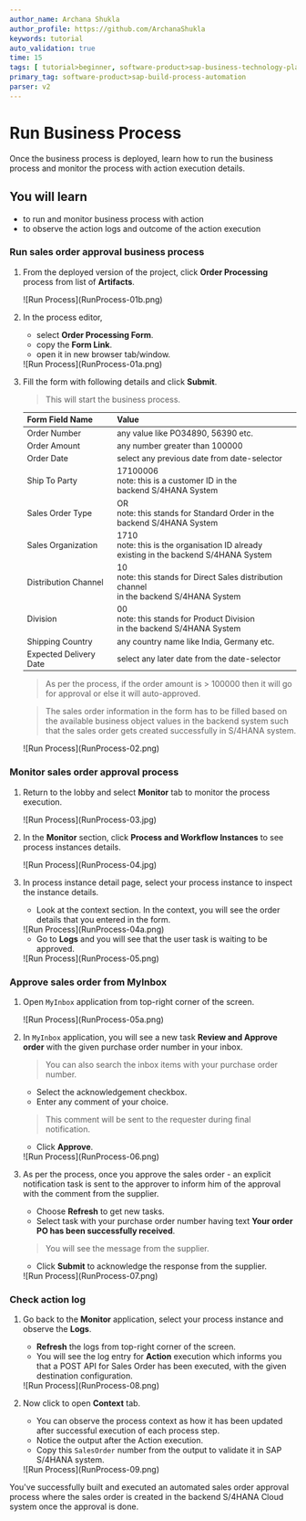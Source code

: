 ```yaml
---
author_name: Archana Shukla
author_profile: https://github.com/ArchanaShukla
keywords: tutorial
auto_validation: true
time: 15
tags: [ tutorial>beginner, software-product>sap-business-technology-platform]
primary_tag: software-product>sap-build-process-automation
parser: v2
---
```


# Run Business Process
<!-- description --> Once the business process is deployed, learn how to run the business process and monitor the process with action execution details.

## You will learn
- to run and monitor business process with action
- to observe the action logs and outcome of the action execution

### Run sales order approval business process

1. From the deployed version of the project, click **Order Processing** process from list of **Artifacts**.

    <!-- border -->![Run Process](RunProcess-01b.png)

2. In the process editor,
    - select **Order Processing Form**.
    - copy the **Form Link**.
    - open it in new browser tab/window.

    <!-- border -->![Run Process](RunProcess-01a.png)


3. Fill the form with following details and click **Submit**.

    > This will start the business process.

    | Form Field Name | Value    |
    | :------------- | :------------- |
    | Order Number  | any value like PO34890, 56390 etc. |
    | Order Amount | any number greater than 100000 |
    | Order Date | select any previous date from date-selector |
    | Ship To Party | 17100006 <br> note: this is a customer ID in the <br> backend S/4HANA System|
    | Sales Order Type | OR <br> note: this stands for Standard Order  in the <br> backend S/4HANA System|
    | Sales Organization | 1710 <br> note: this is the organisation ID already <br> existing in the backend S/4HANA System|
    | Distribution Channel | 10 <br> note: this stands for Direct Sales distribution channel <br> in the backend S/4HANA System|
    | Division | 00 <br> note: this stands for Product Division <br> in the backend S/4HANA System|
    | Shipping Country | any country name like India, Germany etc. |
    | Expected Delivery Date |  select any later date from the date-selector |

    > As per the process, if the order amount is > 100000 then it will go for approval or else it will auto-approved.

    > The sales order information in the form has to be filled based on the available business object values in the backend system such that the sales order gets created successfully in S/4HANA system.

    <!-- border -->![Run Process](RunProcess-02.png)

### Monitor sales order approval process

1. Return to the lobby and select **Monitor** tab to monitor the process execution.

    <!-- border -->![Run Process](RunProcess-03.jpg)


2. In the **Monitor** section, click **Process and Workflow Instances** to see process instances details.

    <!-- border -->![Run Process](RunProcess-04.jpg)

3. In process instance detail page, select your process instance to inspect the instance details.

    - Look at the context section. In the context, you will see the order details that you entered in the form.

    <!-- border -->![Run Process](RunProcess-04a.png)

    - Go to **Logs** and you will see that the user task is waiting to be approved.

    <!-- border -->![Run Process](RunProcess-05.png)

### Approve sales order from MyInbox

1. Open `MyInbox` application from top-right corner of the screen.

    <!-- border -->![Run Process](RunProcess-05a.png)

2. In `MyInbox` application, you will see a new task **Review and Approve order** with the given purchase order number in your inbox.

    > You can also search the inbox items with your purchase order number.

    - Select the acknowledgement checkbox.
    - Enter any comment of your choice.
    
    > This comment will be sent to the requester during final notification.

    - Click **Approve**.

    <!-- border -->![Run Process](RunProcess-06.png)

3. As per the process, once you approve the sales order - an explicit notification task is sent to the approver to inform him of the approval with the comment from the supplier.

    - Choose **Refresh** to get new tasks.
    - Select task with your purchase order number having text **Your order PO has been successfully received**.

    > You will see the message from the supplier.

    - Click **Submit** to acknowledge the response from the supplier.

    <!-- border -->![Run Process](RunProcess-07.png)


### Check action log

1. Go back to the **Monitor** application, select your process instance and observe the **Logs**.

    - **Refresh** the logs from top-right corner of the screen.
    - You will see the log entry for **Action** execution which informs you that a POST API for Sales Order has been executed, with the given destination configuration.

    <!-- border -->![Run Process](RunProcess-08.png)

2. Now click to open **Context** tab.

    - You can observe the process context as how it has been updated after successful execution of each process step.
    - Notice the output after the Action execution.
    - Copy this `SalesOrder` number from the output to validate it in
      SAP S/4HANA system.

    <!-- border -->![Run Process](RunProcess-09.png)


You've successfully built and executed an automated sales order approval process where the sales order is created in the backend S/4HANA Cloud system once the approval is done.
